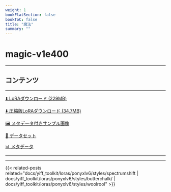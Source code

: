 ```yaml
---
weight: 1
bookFlatSection: false
bookToC: false
title: "魔法"
summary: ""
---
```


<!--markdownlint-disable MD025 MD033 -->

# magic-v1e400

---

## コンテンツ

---

[⬇️ LoRAダウンロード (229MB)](https://huggingface.co/k4d3/yiff_toolkit/resolve/main/ponyxl_loras/magic-v1e400.safetensors?download=true)

[⬇️ 圧縮版LoRAダウンロード (34.7MB)](https://huggingface.co/k4d3/yiff_toolkit/resolve/main/ponyxl_loras_shrunk_2/magic-v1e400_frockpt1_th-3.55.safetensors?download=true)

[🖼️ メタデータ付きサンプル画像](https://huggingface.co/k4d3/yiff_toolkit/tree/main/static/{})

[📐 データセット](https://huggingface.co/datasets/k4d3/furry/tree/main/magic)

[📊 メタデータ](https://huggingface.co/k4d3/yiff_toolkit/raw/main/ponyxl_loras/magic-v1e400.json)

---

---

{{< related-posts related="docs/yiff_toolkit/loras/ponyxlv6/styles/spectrumshift | docs/yiff_toolkit/loras/ponyxlv6/styles/butterchalk/ | docs/yiff_toolkit/loras/ponyxlv6/styles/woolrool" >}}
